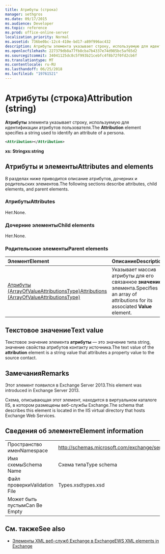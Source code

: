 ```yaml
---
title: Атрибуты (строка)
manager: sethgros
ms.date: 09/17/2015
ms.audience: Developer
ms.topic: reference
ms.prod: office-online-server
localization_priority: Normal
ms.assetid: 736be0bc-12c4-410e-bd17-a89f996ac432
description: Атрибуты элемента указывает строку, используемую для идентификации атрибутов пользователя.
ms.openlocfilehash: 227379db8a77fb8cba7b4337e74d985bc5af65d2
ms.sourcegitcommit: 34041125dc8c5f993b21cebfc4f8b72f0fd2cb6f
ms.translationtype: MT
ms.contentlocale: ru-RU
ms.lasthandoff: 06/25/2018
ms.locfileid: "19761521"
---
```

# <a name="attribution-string"></a><span data-ttu-id="c41c7-103">Атрибуты (строка)</span><span class="sxs-lookup"><span data-stu-id="c41c7-103">Attribution (string)</span></span>

<span data-ttu-id="c41c7-104">**Атрибуты** элемента указывает строку, используемую для идентификации атрибутов пользователя.</span><span class="sxs-lookup"><span data-stu-id="c41c7-104">The **Attribution** element specifies a string used to identify an attribute of a persona.</span></span> 
  
```XML
<Attribution></Attribution>
```

 <span data-ttu-id="c41c7-105">**xs: String**</span><span class="sxs-lookup"><span data-stu-id="c41c7-105">**xs:string**</span></span>
## <a name="attributes-and-elements"></a><span data-ttu-id="c41c7-106">Атрибуты и элементы</span><span class="sxs-lookup"><span data-stu-id="c41c7-106">Attributes and elements</span></span>

<span data-ttu-id="c41c7-107">В разделах ниже приводится описание атрибутов, дочерних и родительских элементов.</span><span class="sxs-lookup"><span data-stu-id="c41c7-107">The following sections describe attributes, child elements, and parent elements.</span></span>
  
### <a name="attributes"></a><span data-ttu-id="c41c7-108">Атрибуты</span><span class="sxs-lookup"><span data-stu-id="c41c7-108">Attributes</span></span>

<span data-ttu-id="c41c7-109">Нет.</span><span class="sxs-lookup"><span data-stu-id="c41c7-109">None.</span></span>
  
### <a name="child-elements"></a><span data-ttu-id="c41c7-110">Дочерние элементы</span><span class="sxs-lookup"><span data-stu-id="c41c7-110">Child elements</span></span>

<span data-ttu-id="c41c7-111">Нет.</span><span class="sxs-lookup"><span data-stu-id="c41c7-111">None.</span></span>
  
### <a name="parent-elements"></a><span data-ttu-id="c41c7-112">Родительские элементы</span><span class="sxs-lookup"><span data-stu-id="c41c7-112">Parent elements</span></span>

|<span data-ttu-id="c41c7-113">**Элемент**</span><span class="sxs-lookup"><span data-stu-id="c41c7-113">**Element**</span></span>|<span data-ttu-id="c41c7-114">**Описание**</span><span class="sxs-lookup"><span data-stu-id="c41c7-114">**Description**</span></span>|
|:-----|:-----|
|[<span data-ttu-id="c41c7-115">Атрибуты (ArrayOfValueAttributionsType)</span><span class="sxs-lookup"><span data-stu-id="c41c7-115">Attributions (ArrayOfValueAttributionsType)</span></span>](attributions-arrayofvalueattributionstype.md) <br/> |<span data-ttu-id="c41c7-116">Указывает массив атрибуты для его связанное **значение** элемента.</span><span class="sxs-lookup"><span data-stu-id="c41c7-116">Specifies an array of attributions for its associated **Value** element.</span></span>  <br/> |
   
## <a name="text-value"></a><span data-ttu-id="c41c7-117">Текстовое значение</span><span class="sxs-lookup"><span data-stu-id="c41c7-117">Text value</span></span>

<span data-ttu-id="c41c7-118">Текстовое значение элемента **атрибуты** — это значение типа string, значение свойства атрибутов контакту источника.</span><span class="sxs-lookup"><span data-stu-id="c41c7-118">The text value of the **attribution** element is a string value that attributes a property value to the source contact.</span></span> 
  
## <a name="remarks"></a><span data-ttu-id="c41c7-119">Замечания</span><span class="sxs-lookup"><span data-stu-id="c41c7-119">Remarks</span></span>

<span data-ttu-id="c41c7-120">Этот элемент появился в Exchange Server 2013.</span><span class="sxs-lookup"><span data-stu-id="c41c7-120">This element was introduced in Exchange Server 2013.</span></span>
  
<span data-ttu-id="c41c7-121">Схема, описывающая этот элемент, находится в виртуальном каталоге IIS, в котором размещены веб-службы Exchange.</span><span class="sxs-lookup"><span data-stu-id="c41c7-121">The schema that describes this element is located in the IIS virtual directory that hosts Exchange Web Services.</span></span>
  
## <a name="element-information"></a><span data-ttu-id="c41c7-122">Сведения об элементе</span><span class="sxs-lookup"><span data-stu-id="c41c7-122">Element information</span></span>

|||
|:-----|:-----|
|<span data-ttu-id="c41c7-123">Пространство имен</span><span class="sxs-lookup"><span data-stu-id="c41c7-123">Namespace</span></span>  <br/> |http://schemas.microsoft.com/exchange/services/2006/types  <br/> |
|<span data-ttu-id="c41c7-124">Имя схемы</span><span class="sxs-lookup"><span data-stu-id="c41c7-124">Schema Name</span></span>  <br/> |<span data-ttu-id="c41c7-125">Схема типа</span><span class="sxs-lookup"><span data-stu-id="c41c7-125">Type schema</span></span>  <br/> |
|<span data-ttu-id="c41c7-126">Файл проверки</span><span class="sxs-lookup"><span data-stu-id="c41c7-126">Validation File</span></span>  <br/> |<span data-ttu-id="c41c7-127">Types.xsd</span><span class="sxs-lookup"><span data-stu-id="c41c7-127">types.xsd</span></span>  <br/> |
|<span data-ttu-id="c41c7-128">Может быть пустым</span><span class="sxs-lookup"><span data-stu-id="c41c7-128">Can Be Empty</span></span>  <br/> ||
   
## <a name="see-also"></a><span data-ttu-id="c41c7-129">См. также</span><span class="sxs-lookup"><span data-stu-id="c41c7-129">See also</span></span>

- [<span data-ttu-id="c41c7-130">Элементы XML веб-служб Exchange в Exchange</span><span class="sxs-lookup"><span data-stu-id="c41c7-130">EWS XML elements in Exchange</span></span>](ews-xml-elements-in-exchange.md)

